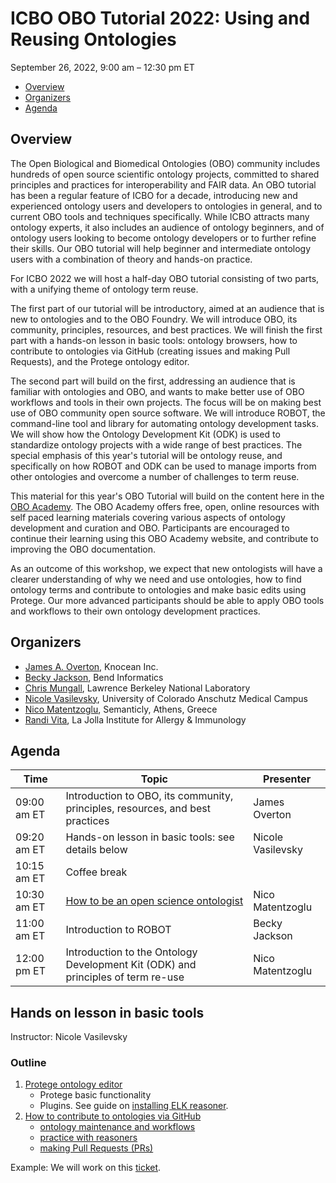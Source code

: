 # ICBO OBO Tutorial 2022: Using and Reusing Ontologies

September 26, 2022, 9:00 am – 12:30 pm ET

- [Overview](#overview)
- [Organizers](#organizers)
- [Agenda](#agenda)

<a name="overview"></a>

## Overview

The Open Biological and Biomedical Ontologies (OBO) community includes hundreds of open source scientific ontology projects, committed to shared principles and practices for interoperability and FAIR data. An OBO tutorial has been a regular feature of ICBO for a decade, introducing new and experienced ontology users and developers to ontologies in general, and to current OBO tools and techniques specifically. While ICBO attracts many ontology experts, it also includes an audience of ontology beginners, and of ontology users looking to become ontology developers or to further refine their skills. Our OBO tutorial will help beginner and intermediate ontology users with a combination of theory and hands-on practice.

For ICBO 2022 we will host a half-day OBO tutorial consisting of two parts, with a unifying theme of ontology term reuse.

The first part of our tutorial will be introductory, aimed at an audience that is new to ontologies and to the OBO Foundry. We will introduce OBO, its community, principles, resources, and best practices. We will finish the first part with a hands-on lesson in basic tools: ontology browsers, how to contribute to ontologies via GitHub (creating issues and making Pull Requests), and the Protege ontology editor.

The second part will build on the first, addressing an audience that is familiar with ontologies and OBO, and wants to make better use of OBO workflows and tools in their own projects. The focus will be on making best use of OBO community open source software. We will introduce ROBOT, the command-line tool and library for automating ontology development tasks. We will show how the Ontology Development Kit (ODK) is used to standardize ontology projects with a wide range of best practices. The special emphasis of this year's tutorial will be ontology reuse, and specifically on how ROBOT and ODK can be used to manage imports from other ontologies and overcome a number of challenges to term reuse.

This material for this year's OBO Tutorial will build on the content here in the [OBO Academy](https://oboacademy.github.io/obook/). The OBO Academy offers free, open, online resources with self paced learning materials covering various aspects of ontology development and curation and OBO. Participants are encouraged to continue their learning using this OBO Academy website, and contribute to improving the OBO documentation.

As an outcome of this workshop, we expect that new ontologists will have a clearer understanding of why we need and use ontologies, how to find ontology terms and contribute to ontologies and make basic edits using Protege. Our more advanced participants should be able to apply OBO tools and workflows to their own ontology development practices.

<a name="organizers"></a>

## Organizers

- [James A. Overton](http://james.overton.ca/), Knocean Inc.
- [Becky Jackson](https://orcid.org/0000-0003-4871-5569), Bend Informatics
- [Chris Mungall](https://orcid.org/0000-0002-6601-2165), Lawrence Berkeley National Laboratory
- [Nicole Vasilevsky](https://orcid.org/0000-0001-5208-3432), University of Colorado Anschutz Medical Campus
- [Nico Matentzoglu](https://orcid.org/0000-0002-7356-1779), Semanticly, Athens, Greece
- [Randi Vita](https://orcid.org/0000-0001-8957-7612), La Jolla Institute for Allergy & Immunology

<a name="agenda"></a>

## Agenda

| Time        | Topic                                                                                                                                                                                                                                                                                                                                                                                                                                                                            | Presenter         |
| ----------- | -------------------------------------------------------------------------------------------------------------------------------------------------------------------------------------------------------------------------------------------------------------------------------------------------------------------------------------------------------------------------------------------------------------------------------------------------------------------------------- | ----------------- |
| 09:00 am ET  | Introduction to OBO, its community, principles, resources, and best practices                                                                                                                                                                                                                                                                                                                                                                                                    | James Overton     |
| 09:20 am ET  | Hands-on lesson in basic tools: see details below | Nicole Vasilevsky |
| 10:15 am ET    | Coffee break                                                                    |
| 10:30 am ET | [How to be an open science ontologist](https://oboacademy.github.io/obook/howto/open-science-engineer/)                                                        | Nico Matentzoglu  |
| 11:00 am ET | Introduction to ROBOT                                                                                                                                                                                                                                                                                                                                                                                                                                                            | Becky Jackson     |
| 12:00 pm ET | Introduction to the Ontology Development Kit (ODK) and principles of term re-use                                                                                                                                                                                                                                                                                                                                                                                                                                   | Nico Matentzoglu  |

## Hands on lesson in basic tools

Instructor: Nicole Vasilevsky

### Outline

1.  [Protege ontology editor](https://oboacademy.github.io/obook/lesson/contributing-to-obo-ontologies/#ontology-development-workflows)
    - Protege basic functionality
    - Plugins. See guide on [installing ELK reasoner](https://oboacademy.github.io/obook/howto/installing-elk-in-protege/).
1. [How to contribute to ontologies via GitHub](https://oboacademy.github.io/obook/lesson/contributing-to-obo-ontologies/#use-github)
    - [ontology maintenance and workflows](https://oboacademy.github.io/obook/lesson/contributing-to-obo-ontologies/#basics-of-ontology-development-workflows)
    - [practice with reasoners](https://oboacademy.github.io/obook/explanation/logical-axiomatization/)
    - [making Pull Requests (PRs)](https://oboacademy.github.io/obook/tutorial/pull-requests/)

Example: We will work on this [ticket](https://github.com/monarch-initiative/mondo/issues/4789).  
